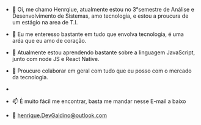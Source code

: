 - 👋 Oi, me chamo Henrqiue, atualmente estou no 3°semestre de Análise e Desenvolvimento de Sistemas, amo tecnologia, e estou a proucura de um estágio na area de T.I. 

- 👀 Eu me enteresso bastante em tudo que envolva tecnologia, é uma aréa que eu amo de coração.

- 🌱 Atualmente estou aprendendo bastante sobre a linguagem JavaScript, junto com node JS e React Native.

- 💞️ Proucuro colaborar em geral com tudo que eu posso com o mercado da tecnologia.
- 
- 📫 É muito fácil me encontrar, basta me mandar nesse E-mail a baixo
- 📧 henrique.DevGaldino@outlook.com

<!---
Henrique031/Henrique031 is a ✨ special ✨ repository because its `README.md` (this file) appears on your GitHub profile.
You can click the Preview link to take a look at your changes.
--->
